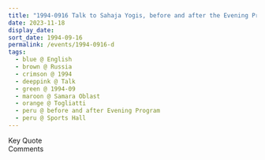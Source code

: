 ```yaml
---
title: "1994-0916 Talk to Sahaja Yogis, before and after the Evening Program, Sports Hall, Togliatti, Samara Oblast, Russia"
date: 2023-11-18
display_date: 
sort_date: 1994-09-16
permalink: /events/1994-0916-d
tags:
  - blue @ English
  - brown @ Russia
  - crimson @ 1994
  - deeppink @ Talk
  - green @ 1994-09
  - maroon @ Samara Oblast
  - orange @ Togliatti
  - peru @ before and after Evening Program
  - peru @ Sports Hall
---
```


<wave-list>
  <list-title color="green" width="75">Key Quote</list-title>
  <list-item color="BlanchedAlmond"  width="200"></list-item>
  <list-item color="Lavender"></list-item>
  <list-item color="BlanchedAlmond"></list-item>
</wave-list>

<br>

<wave-list>
  <list-title color="green" width="75">Comments</list-title>
  <list-item color="BlanchedAlmond"  width="200"></list-item>
  <list-item color="Lavender"></list-item>
  <list-item color="BlanchedAlmond"></list-item>
</wave-list>